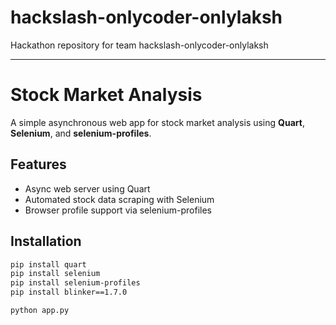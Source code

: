 # hackslash-onlycoder-onlylaksh

Hackathon repository for team hackslash-onlycoder-onlylaksh

---

# Stock Market Analysis

A simple asynchronous web app for stock market analysis using **Quart**, **Selenium**, and **selenium-profiles**.

## Features

- Async web server using Quart
- Automated stock data scraping with Selenium
- Browser profile support via selenium-profiles

## Installation

```bash
pip install quart
pip install selenium
pip install selenium-profiles
pip install blinker==1.7.0

python app.py

